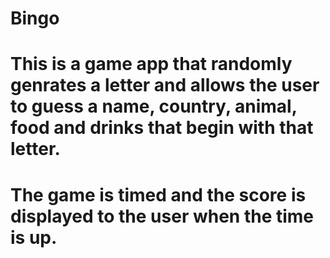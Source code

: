 # Bingo
# This is a game app that randomly genrates a letter and allows the user to guess a name, country, animal, food and drinks that begin with that letter.
# The game is timed and the score is displayed to the user when the time is up. 
